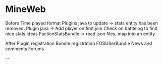 MineWeb
========================

Before
  Time played format
  Plugins java to update -> stats entity has been removed.
  Plugin java -> Add player on first join
  Check on battlelog to find nice stats ideas
  FactionStatsBundle -> read json files, map into an entity

After
  Plugin registration
  Bundle registration FOSUSerBundle
  News and comments
  Forums

--
